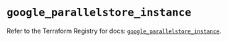 # `google_parallelstore_instance`

Refer to the Terraform Registry for docs: [`google_parallelstore_instance`](https://registry.terraform.io/providers/hashicorp/google/6.26.0/docs/resources/parallelstore_instance).
